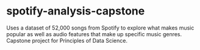 # spotify-analysis-capstone
Uses a dataset of 52,000 songs from Spotify to explore what makes music popular as well as audio features that make up specific music genres. Capstone project for Principles of Data Science.

